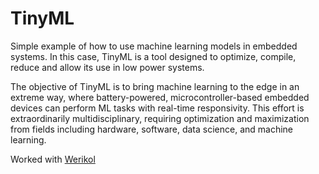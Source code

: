 # TinyML

Simple example of how to use machine learning models in embedded systems. In this case, TinyML is a tool designed to optimize, compile, reduce and allow its use in low power systems.

The objective of TinyML is to bring machine learning to the edge in an extreme way, where battery-powered, microcontroller-based embedded devices can perform ML tasks with real-time responsivity. This effort is extraordinarily multidisciplinary, requiring optimization and maximization from fields including hardware, software, data science, and machine learning. 

Worked with <a href = "https://github.com/weriko">Werikol<a>
